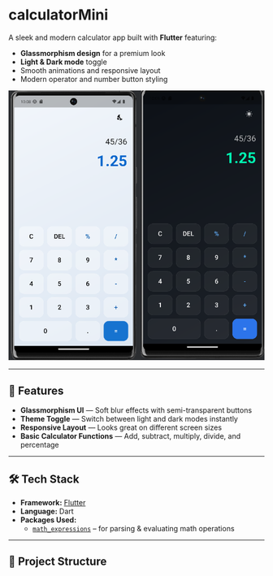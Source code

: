 # calculatorMini

A sleek and modern calculator app built with **Flutter** featuring:
- **Glassmorphism design** for a premium look
- **Light & Dark mode** toggle
- Smooth animations and responsive layout
- Modern operator and number button styling

![App Screenshot](assets/calculator_screenshot_combined.png)


---

## 🚀 Features
- **Glassmorphism UI** — Soft blur effects with semi-transparent buttons
- **Theme Toggle** — Switch between light and dark modes instantly
- **Responsive Layout** — Looks great on different screen sizes
- **Basic Calculator Functions** — Add, subtract, multiply, divide, and percentage

---

## 🛠 Tech Stack
- **Framework:** [Flutter](https://flutter.dev/)
- **Language:** Dart
- **Packages Used:**  
  - [`math_expressions`](https://pub.dev/packages/math_expressions) – for parsing & evaluating math operations

---

## 📂 Project Structure
